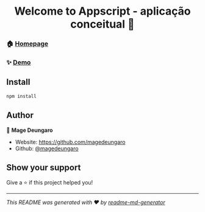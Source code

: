 <h1 align="center">Welcome to Appscript - aplicação conceitual 👋</h1>
<p>
</p>

### 🏠 [Homepage](https://script.google.com/macros/s/AKfycbyvTqg5-P3BucKWTM_FDtqmMnsyU-YfkIQ7xlNiwEKsQFubTA4/exec)

### ✨ [Demo](https://docs.google.com/spreadsheets/d/1JOWLsx4v434yeza_ufh816wIRfAHbi0VDImr13VmQ8Q/edit?usp=sharing)

## Install

```sh
npm install
```

## Author

👤 **Mage Deungaro**

* Website: https://github.com/magedeungaro
* Github: [@magedeungaro](https://github.com/magedeungaro)

## Show your support

Give a ⭐️ if this project helped you!

***
_This README was generated with ❤️ by [readme-md-generator](https://github.com/kefranabg/readme-md-generator)_